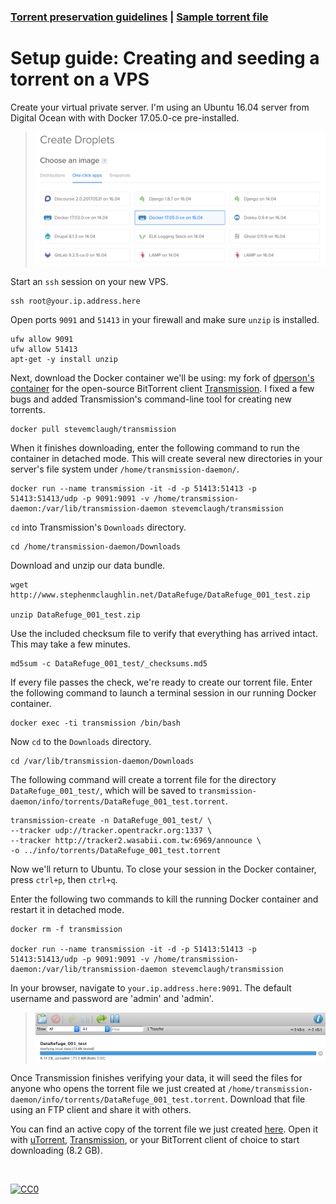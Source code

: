 ### [Torrent preservation guidelines](README.md) | [Sample torrent file](https://github.com/stevemclaugh/preservation-torrent/blob/master/DataRefuge_001_test.torrent?raw=true)


# Setup guide: Creating and seeding a torrent on a VPS


Create your virtual private server. I'm using an Ubuntu 16.04 server from Digital Ocean with with Docker 17.05.0-ce pre-installed.

> <img src="img/DigitalOcean.png" width="800" />


Start an `ssh` session on your new VPS.

```
ssh root@your.ip.address.here
```

Open ports `9091` and `51413` in your firewall and make sure `unzip` is installed.

```
ufw allow 9091
ufw allow 51413
apt-get -y install unzip
```

Next, download the Docker container we'll be using: my fork of [dperson's container](https://github.com/dperson/transmission) for the open-source BitTorrent client [Transmission](https://transmissionbt.com). I fixed a few bugs and added Transmission's command-line tool for creating new torrents.

```
docker pull stevemclaugh/transmission
```

When it finishes downloading, enter the following command to run the container in detached mode. This will create several new directories in your server's file system under `/home/transmission-daemon/`.

```
docker run --name transmission -it -d -p 51413:51413 -p 51413:51413/udp -p 9091:9091 -v /home/transmission-daemon:/var/lib/transmission-daemon stevemclaugh/transmission
```

`cd` into Transmission's `Downloads` directory.

```
cd /home/transmission-daemon/Downloads
```

Download and unzip our data bundle.

```
wget http://www.stephenmclaughlin.net/DataRefuge/DataRefuge_001_test.zip

unzip DataRefuge_001_test.zip
```


<!--
To create the checksum and zip files we're using:

```
find DataRefuge_001_test/* -type f -exec md5sum {} \;  > DataRefuge_001_test/_checksums.md5

zip -r DataRefuge_001_test.zip DataRefuge_001_test/
```
-->


Use the included checksum file to verify that everything has arrived intact. This may take a few minutes.

```
md5sum -c DataRefuge_001_test/_checksums.md5
```

If every file passes the check, we're ready to create our torrent file. Enter the following command to launch a terminal session in our running Docker container.


```
docker exec -ti transmission /bin/bash
```

Now `cd` to the `Downloads` directory.

```
cd /var/lib/transmission-daemon/Downloads
```

The following command will create a torrent file for the directory `DataRefuge_001_test/`, which will be saved to `transmission-daemon/info/torrents/DataRefuge_001_test.torrent`.

```
transmission-create -n DataRefuge_001_test/ \
--tracker udp://tracker.opentrackr.org:1337 \
--tracker http://tracker2.wasabii.com.tw:6969/announce \
-o ../info/torrents/DataRefuge_001_test.torrent
```

Now we'll return to Ubuntu. To close your session in the Docker container, press `ctrl+p`, then `ctrl+q`.

Enter the following two commands to kill the running Docker container and restart it in detached mode.

```
docker rm -f transmission

docker run --name transmission -it -d -p 51413:51413 -p 51413:51413/udp -p 9091:9091 -v /home/transmission-daemon:/var/lib/transmission-daemon stevemclaugh/transmission
```

In your browser, navigate to `your.ip.address.here:9091`. The default username and password are 'admin' and 'admin'.

> <img src="img/Transmission.png" width=800>

Once Transmission finishes verifying your data, it will seed the files for anyone who opens the torrent file we just created at `/home/transmission-daemon/info/torrents/DataRefuge_001_test.torrent`. Download that file using an FTP client and share it with others.

You can find an active copy of the torrent file we just created [here](https://github.com/stevemclaugh/preservation-torrent/blob/master/DataRefuge_001_test.torrent?raw=true). Open it with [uTorrent](http://www.utorrent.com/), [Transmission](https://transmissionbt.com/), or your BitTorrent client of choice to start downloading (8.2 GB).


&nbsp;

<p xmlns:dct="http://purl.org/dc/terms/" xmlns:vcard="http://www.w3.org/2001/vcard-rdf/3.0#">
  <a rel="license"
     href="http://creativecommons.org/publicdomain/zero/1.0/">
    <img src="http://i.creativecommons.org/p/zero/1.0/88x31.png" style="border-style: none;" alt="CC0" />
  </a>
</p>
